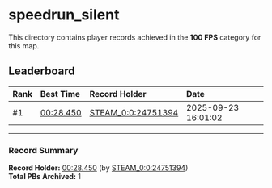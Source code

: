 # speedrun_silent

This directory contains player records achieved in the **100 FPS** category for this map.

## Leaderboard

| Rank | Best Time | Record Holder | Date                |
| :--- | :-------- | :------------ | :------------------ |
| #1   | [00:28.450](./00028450_STEAM_0_0_24751394_20250923-160102.zip) | [STEAM_0:0:24751394](https://speedrun16.com/profile/STEAM_0:0:24751394)   | 2025-09-23 16:01:02 |

---

### Record Summary
**Record Holder:** [00:28.450](./00028450_STEAM_0_0_24751394_20250923-160102.zip) (by [STEAM_0:0:24751394](https://speedrun16.com/profile/STEAM_0:0:24751394))  
**Total PBs Archived:** 1